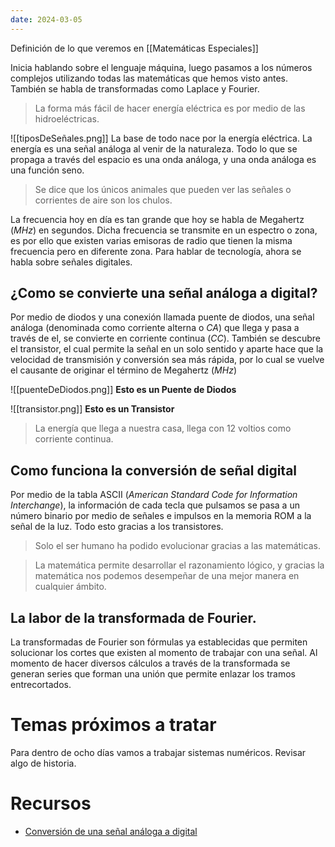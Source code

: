 ```yaml
---
date: 2024-03-05
---
```


Definición de lo que veremos en [[Matemáticas Especiales]]

Inicia hablando sobre el lenguaje máquina, luego pasamos a los números complejos utilizando todas las matemáticas que hemos visto antes. También se habla de transformadas como Laplace y Fourier.

> La forma más fácil de hacer energía eléctrica es por medio de las hidroeléctricas.

![[tiposDeSeñales.png]]
La base de todo nace por la energía eléctrica. La energía es una señal análoga al venir de la naturaleza. Todo lo que se propaga a través del espacio es una onda análoga, y una onda análoga es una función seno.

> Se dice que los únicos animales que pueden ver las señales o corrientes de aire son los chulos.

La frecuencia hoy en día es tan grande que hoy se habla de Megahertz (*MHz*) en segundos. Dicha frecuencia se transmite en un espectro o zona, es por ello que existen varias emisoras de radio que tienen la misma frecuencia pero en diferente zona.
Para hablar de tecnología, ahora se habla sobre señales digitales.
## ¿Como se convierte una señal análoga a digital?

Por medio de diodos y una conexión llamada puente de diodos, una señal análoga (denominada como corriente alterna o *CA*) que llega y pasa a través de el, se convierte en corriente continua (*CC*). También se descubre el transistor, el cual permite la señal en un solo sentido y aparte hace que la velocidad de transmisión y conversión sea más rápida, por lo cual se vuelve el causante de originar el término de Megahertz (*MHz*) 

![[puenteDeDiodos.png]]
**Esto es un Puente de Diodos**

![[transistor.png]]
**Esto es un Transistor**

> La energía que llega a nuestra casa, llega con 12 voltios como corriente continua.


## Como funciona la conversión de señal digital

Por medio de la tabla ASCII (*American Standard Code for Information Interchange*), la información de cada tecla que pulsamos se pasa a un número binario por medio de señales e impulsos en la memoria ROM a la señal de la luz. Todo esto gracias a los transistores. 

> Solo el ser humano ha podido evolucionar gracias a las matemáticas. 

> La matemática permite desarrollar el razonamiento lógico, y gracias la matemática nos podemos desempeñar de una mejor manera en cualquier ámbito.

## La labor de la transformada de Fourier.

La transformadas de Fourier son fórmulas ya establecidas que permiten solucionar los cortes que existen al momento de trabajar con una señal. Al momento de hacer diversos cálculos a través de la transformada se generan series que forman una unión que permite enlazar los tramos entrecortados.


# Temas próximos a tratar
Para dentro de ocho días vamos a trabajar sistemas numéricos. Revisar algo de historia.
# Recursos
- [Conversión de una señal análoga a digital](https://ikastaroak.ulhi.net/edu/es/IEA/ICTV/ICTV02/es_IEA_ICTV02_Contenidos/website_522_conversin_de_la_seal_analgica_en_digital.html#:~:text=La%20conversi%C3%B3n%20de%20una%20se%C3%B1al,%3A%20muestreo%2C%20cuantificaci%C3%B3n%20y%20codificaci%C3%B3n.)

